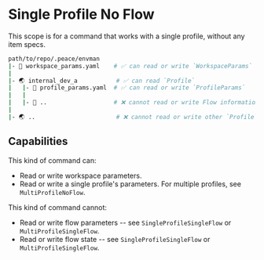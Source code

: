 # Single Profile No Flow

This scope is for a command that works with a single profile, without any item specs.

```bash
path/to/repo/.peace/envman
|- 📝 workspace_params.yaml    # ✅ can read or write `WorkspaceParams`
|
|- 🌏 internal_dev_a           # ✅ can read `Profile`
|   |- 📝 profile_params.yaml  # ✅ can read or write `ProfileParams`
|   |
|   |- 🌊 ..                   # ❌ cannot read or write Flow information
|
|- 🌏 ..                       # ❌ cannot read or write other `Profile` information
```

## Capabilities

This kind of command can:

* Read or write workspace parameters.
* Read or write a single profile's parameters. For multiple profiles, see
  `MultiProfileNoFlow`.

This kind of command cannot:

* Read or write flow parameters -- see `SingleProfileSingleFlow` or
  `MultiProfileSingleFlow`.
* Read or write flow state -- see `SingleProfileSingleFlow` or
  `MultiProfileSingleFlow`.

